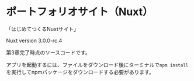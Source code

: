# ポートフォリオサイト（Nuxt）
「はじめてつくるNuxtサイト」

Nuxt version 3.0.0-rc.4

第3章完了時点のソースコードです。

アプリを起動するには、ファイルをダウンロード後にターミナルで`npm install`を実行してnpmパッケージをダウンロードする必要があります。